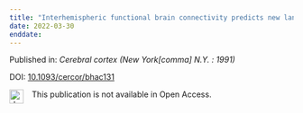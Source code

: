 ```yaml
---
title: "Interhemispheric functional brain connectivity predicts new language learning success in adults."
date: 2022-03-30
enddate:
---
```


Published in: *Cerebral cortex (New York[comma] N.Y. : 1991)*

DOI: [10.1093/cercor/bhac131](https://doi.org/10.1093/cercor/bhac131)

<img src=https://upload.wikimedia.org/wikipedia/commons/thumb/0/0e/Closed_Access_logo_transparent.svg/1200px-Closed_Access_logo_transparent.svg.png alt="drawing" width="25" align="left"/> &nbsp;&nbsp;&nbsp;This publication is not available in Open Access.


